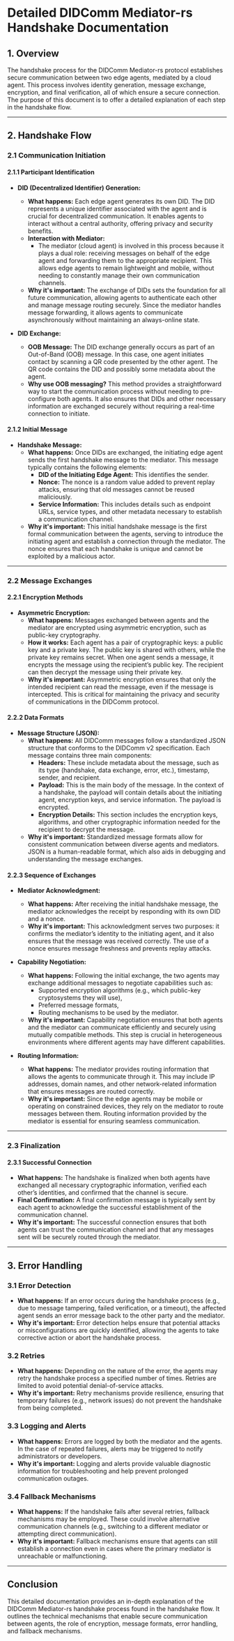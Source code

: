 # Detailed DIDComm Mediator-rs Handshake Documentation

## 1. Overview
The handshake process for the DIDComm Mediator-rs protocol establishes secure communication between two edge agents, mediated by a cloud agent. This process involves identity generation, message exchange, encryption, and final verification, all of which ensure a secure connection. The purpose of this document is to offer a detailed explanation of each step in the handshake flow.

---

## 2. Handshake Flow

### 2.1 Communication Initiation

#### 2.1.1 Participant Identification
- **DID (Decentralized Identifier) Generation:**
  - **What happens:** Each edge agent generates its own DID. The DID represents a unique identifier associated with the agent and is crucial for decentralized communication. It enables agents to interact without a central authority, offering privacy and security benefits.
  - **Interaction with Mediator:** 
    - The mediator (cloud agent) is involved in this process because it plays a dual role: receiving messages on behalf of the edge agent and forwarding them to the appropriate recipient. This allows edge agents to remain lightweight and mobile, without needing to constantly manage their own communication channels.
  - **Why it's important:** The exchange of DIDs sets the foundation for all future communication, allowing agents to authenticate each other and manage message routing securely. Since the mediator handles message forwarding, it allows agents to communicate asynchronously without maintaining an always-online state.

- **DID Exchange:**
  - **OOB Message:** The DID exchange generally occurs as part of an Out-of-Band (OOB) message. In this case, one agent initiates contact by scanning a QR code presented by the other agent. The QR code contains the DID and possibly some metadata about the agent.
  - **Why use OOB messaging?** This method provides a straightforward way to start the communication process without needing to pre-configure both agents. It also ensures that DIDs and other necessary information are exchanged securely without requiring a real-time connection to initiate.

#### 2.1.2 Initial Message
- **Handshake Message:**
  - **What happens:** Once DIDs are exchanged, the initiating edge agent sends the first handshake message to the mediator. This message typically contains the following elements:
    - **DID of the Initiating Edge Agent:** This identifies the sender.
    - **Nonce:** The nonce is a random value added to prevent replay attacks, ensuring that old messages cannot be reused maliciously.
    - **Service Information:** This includes details such as endpoint URLs, service types, and other metadata necessary to establish a communication channel.
  - **Why it's important:** This initial handshake message is the first formal communication between the agents, serving to introduce the initiating agent and establish a connection through the mediator. The nonce ensures that each handshake is unique and cannot be exploited by a malicious actor.

---

### 2.2 Message Exchanges

#### 2.2.1 Encryption Methods
- **Asymmetric Encryption:**
  - **What happens:** Messages exchanged between agents and the mediator are encrypted using asymmetric encryption, such as public-key cryptography.
  - **How it works:** Each agent has a pair of cryptographic keys: a public key and a private key. The public key is shared with others, while the private key remains secret. When one agent sends a message, it encrypts the message using the recipient’s public key. The recipient can then decrypt the message using their private key.
  - **Why it's important:** Asymmetric encryption ensures that only the intended recipient can read the message, even if the message is intercepted. This is critical for maintaining the privacy and security of communications in the DIDComm protocol.

#### 2.2.2 Data Formats
- **Message Structure (JSON):**
  - **What happens:** All DIDComm messages follow a standardized JSON structure that conforms to the DIDComm v2 specification. Each message contains three main components:
    - **Headers:** These include metadata about the message, such as its type (handshake, data exchange, error, etc.), timestamp, sender, and recipient.
    - **Payload:** This is the main body of the message. In the context of a handshake, the payload will contain details about the initiating agent, encryption keys, and service information. The payload is encrypted.
    - **Encryption Details:** This section includes the encryption keys, algorithms, and other cryptographic information needed for the recipient to decrypt the message.
  - **Why it's important:** Standardized message formats allow for consistent communication between diverse agents and mediators. JSON is a human-readable format, which also aids in debugging and understanding the message exchanges.

#### 2.2.3 Sequence of Exchanges
- **Mediator Acknowledgment:**
  - **What happens:** After receiving the initial handshake message, the mediator acknowledges the receipt by responding with its own DID and a nonce.
  - **Why it's important:** This acknowledgment serves two purposes: it confirms the mediator’s identity to the initiating agent, and it also ensures that the message was received correctly. The use of a nonce ensures message freshness and prevents replay attacks.
  
- **Capability Negotiation:**
  - **What happens:** Following the initial exchange, the two agents may exchange additional messages to negotiate capabilities such as:
    - Supported encryption algorithms (e.g., which public-key cryptosystems they will use),
    - Preferred message formats,
    - Routing mechanisms to be used by the mediator.
  - **Why it's important:** Capability negotiation ensures that both agents and the mediator can communicate efficiently and securely using mutually compatible methods. This step is crucial in heterogeneous environments where different agents may have different capabilities.

- **Routing Information:**
  - **What happens:** The mediator provides routing information that allows the agents to communicate through it. This may include IP addresses, domain names, and other network-related information that ensures messages are routed correctly.
  - **Why it's important:** Since the edge agents may be mobile or operating on constrained devices, they rely on the mediator to route messages between them. Routing information provided by the mediator is essential for ensuring seamless communication.

---

### 2.3 Finalization

#### 2.3.1 Successful Connection
- **What happens:** The handshake is finalized when both agents have exchanged all necessary cryptographic information, verified each other’s identities, and confirmed that the channel is secure.
- **Final Confirmation:** A final confirmation message is typically sent by each agent to acknowledge the successful establishment of the communication channel.
- **Why it's important:** The successful connection ensures that both agents can trust the communication channel and that any messages sent will be securely routed through the mediator.

---

## 3. Error Handling

### 3.1 Error Detection
- **What happens:** If an error occurs during the handshake process (e.g., due to message tampering, failed verification, or a timeout), the affected agent sends an error message back to the other party and the mediator.
- **Why it's important:** Error detection helps ensure that potential attacks or misconfigurations are quickly identified, allowing the agents to take corrective action or abort the handshake process.

### 3.2 Retries
- **What happens:** Depending on the nature of the error, the agents may retry the handshake process a specified number of times. Retries are limited to avoid potential denial-of-service attacks.
- **Why it's important:** Retry mechanisms provide resilience, ensuring that temporary failures (e.g., network issues) do not prevent the handshake from being completed.

### 3.3 Logging and Alerts
- **What happens:** Errors are logged by both the mediator and the agents. In the case of repeated failures, alerts may be triggered to notify administrators or developers.
- **Why it's important:** Logging and alerts provide valuable diagnostic information for troubleshooting and help prevent prolonged communication outages.

### 3.4 Fallback Mechanisms
- **What happens:** If the handshake fails after several retries, fallback mechanisms may be employed. These could involve alternative communication channels (e.g., switching to a different mediator or attempting direct communication).
- **Why it's important:** Fallback mechanisms ensure that agents can still establish a connection even in cases where the primary mediator is unreachable or malfunctioning.

---

## Conclusion
This detailed documentation provides an in-depth explanation of the DIDComm Mediator-rs handshake process found in the handshake flow. It outlines the technical mechanisms that enable secure communication between agents, the role of encryption, message formats, error handling, and fallback mechanisms.
